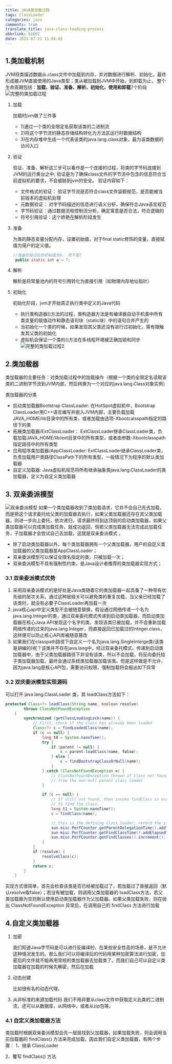 ```yaml
---
title: JAVA类加载过程
tags: ClassLoader
categories: java
comments: true
translate_title: java-class-loading-process
abbrlink: 61691
date: 2021-07-31 11:04:02
---
```


## 1.类加载机制
JVM将类描述数据从.class文件中加载到内存，并对数据进行解析、初始化，最终形成被JVM直接使用的Java类型；类从被加载到JVM中开始，到卸载为止，
整个生命周期包括：**加载、验证、准备、解析、初始化、使用和卸载**7个阶段
![完整的类加载过程](./classLoad/01.png)

1. 加载

    加载时jvm做了三件事
    - 1)通过一个类的全限定名获取该类的二进制流
    - 2)将这个字节流的静态存储结构转化为方法区运行时数据结构
    - 3)在内存堆中生成一个代表该类的java.lang.class对象，最为该类数据的访问入口

2. 验证
   
    验证、准备、解析这三步可以看作是一个连接的过程，将类的字节码连接到JVM的运行黄台之中;  验证是为了确保class文件的字节流中包含的信息符合当前虚拟机的要求，不会威胁到jvm的安全。
   验证内容如下：
    - 文件格式的验证： 验证字节流是否符合class文件袋额规范，是否能被当前版本的虚拟机处理
    - 元数据验证： 对字节码描述的信息进行语义分析，确保符合Java语言规范
    - 字节码验证：通过数据流和控制流分析，确定寓意是否合法，符合逻辑的
    - 符号引用验证：这个娇艳在解析阶段发生
    
3. 准备

    为类的静态变量分配内存，设置初始值，对于final static修饰的变量，直接赋值为用户的定义值。
   ```java
   //准备阶段过后的初始值为0， 而不是7
    public static int a = 7;
   ```

4. 解析

    解析是将常量池内的符号引用转化为直接引用（如物理内存地址指针）
   
5. 初始化
   
    初始化阶段，jvm才开始真正执行类中定义的Java代码
    - 执行类构造器<clinit>()方法的过程，类构造器方法是有编译器自动手机类中所有类变量的赋值动作和静态语句块（static块）中的语句合并产生的
    - 当初始化一个类的时候，如果发现其父类还没有进行过初始化，需有限触发其父类的初始化
    - 虚拟机会保证一个类的<clinit>()方法在多线程环境被正确加锁和同步
      ![完整的类加载过程2](./classLoad/02.png)

## 2.类加载器
类加载器的主要任务：对类加载过程中的加载操作（根据一个类的全限定名读取该类的二进制字节流到JVM内部，然后转换为一个对应的java.lang.Class对象实例）

类加载器的分类
   
   - 启动类加载器Bootstrap ClassLoader:
     在HotSpot虚拟机中，Bootstrap ClassLoader用C++语言编写并嵌入JVM内部，主要负载加载JAVA_HOME/lib目录中的所有类，或者加载由选项-Xbootcalsspath指定的路径下的类
   - 拓展类加载器/ExtClassLoader：
     ExtClassLoader继承ClassLoader类，负载加载JAVA_HOME/lib/ext目录中的所有类型，或者由参数-Xbootclasspath指定路径中的所有类型
   - 应用程序类加载器/AppClassLoader: 
     ExtClassLoader继承ClassLoader类，负责加载用户类路径ClassPath下的所有类型，一般情况下为程序的默认类加载器
   - 自定义加载器: 
     Java虚拟机规范将所有继承抽象类java.lang.ClassLoader的类加载器，定义为自定义类加载器
     
     
## 3. 双亲委派模型
![双亲委派模型](./classLoad/03.png)
如果一个类加载器收到了类加载请求，它并不会自己先去加载，而是把这个请求委托给父类的加载器去执行，如果父类加载器还存在其父类加载器，则进一步向上委托，依次递归，请求最终将到达顶层的启动类加载器，如果父类加载器可以完成类加载任务，就成功返回，倘若父类加载器无法完成此加载任务，子加载器才会尝试自己去加载，这就是双亲委派模式 。
- 除了启动类加载器以外，每个类加载器拥有一个父类加载器，用户的自定义类加载器的父类加载器是AppClassLoader；
- 双亲委派模型可以保证全限名指定的类，只被加载一次；
- 双亲委派模型不具有强制性约束，是Java设计者推荐的类加载器实现方式；

### 3.1 双亲委派模式优势
1. 采用双亲委派模式的是好处是Java类随着它的类加载器一起具备了一种带有优先级的层次关系，通过这种层级关可以避免类的重复加载，当父亲已经加载了该类时，就没有必要子ClassLoader再加载一次
2. java核心api中定义类型不会被随意替换，假设通过网络传递一个名为java.lang.Integer的类，通过双亲委托模式传递到启动类加载器，而启动类加载器在核心Java API发现这个名字的类，发现该类已被加载，并不会重新加载网络传递的过来的java.lang.Integer，而直接返回已加载过的Integer.class，这样便可以防止核心API库被随意篡改
3. 如果我们在classpath路径下自定义一个名为java.lang.SingleInterge类(该类是胡编的)呢？该类并不存在java.lang中，经过双亲委托模式，传递到启动类加载器中，由于父类加载器路径下并没有该类，所以不会加载，将反向委托给子类加载器加载，最终会通过系统类加载器加载该类。但是这样做是不允许，因为java.lang是核心API包，需要访问权限，强制加载将会报出如下异常

### 3.2 双庆委派模型实现源码
可以打开 java.lang.ClassLoader 类，其 loadClass方法如下：
```java
protected Class<?> loadClass(String name, boolean resolve)
        throws ClassNotFoundException
    {
        synchronized (getClassLoadingLock(name)) {
            // First, check if the class has already been loaded
            Class<?> c = findLoadedClass(name);
            if (c == null) {
                long t0 = System.nanoTime();
                try {
                    if (parent != null) {
                        c = parent.loadClass(name, false);
                    } else {
                        c = findBootstrapClassOrNull(name);
                    }
                } catch (ClassNotFoundException e) {
                    // ClassNotFoundException thrown if class not found
                    // from the non-null parent class loader
                }

                if (c == null) {
                    // If still not found, then invoke findClass in order
                    // to find the class.
                    long t1 = System.nanoTime();
                    c = findClass(name);

                    // this is the defining class loader; record the stats
                    sun.misc.PerfCounter.getParentDelegationTime().addTime(t1 - t0);
                    sun.misc.PerfCounter.getFindClassTime().addElapsedTimeFrom(t1);
                    sun.misc.PerfCounter.getFindClasses().increment();
                }
            }
            if (resolve) {
                resolveClass(c);
            }
            return c;
        }
    }
```
实现方式很简单，首先会检查该类是否已经被加载过了，若加载过了直接返回（默认resolve取false）；若没有被加载，则调用父类加载器的 loadClass方法，若父类加载器为空则默认使用启动类加载器作为父加载器。如果父类加载失败，则在抛出 ClassNotFoundException 异常后，在调用自己的 findClass 方法进行加载

## 4.自定义类加载器
1. 加密
   
   我们知道Java字节码是可以进行反编译的，在某些安全性高的场景，是不允许这种情况发生的。那么我们可以将编译后的代码用某种加密算法进行加密，加密后的文件就不能再用常规的类加载器去加载类了。而我们自己可以自定义类加载器在加载的时候先解密，然后在加载

2. 动态创建

   比如很有名的动态代理。

3. 从非标准的来源加载代码
   我们不用非要从class文件中获取定义此类的二进制流，还可以从数据库，从网络中，或者从zip包等。


### 4.1 自定义类加载器方法
   类加载时根据双亲委派模型会先一层层找到父加载器，如果加载失败，则会调用当前加载器的 findClass() 方法来完成加载。因此我们自定义类加载器，有两个步骤：
   1、继承 ClassLoader

   2、覆写 findClass() 方法